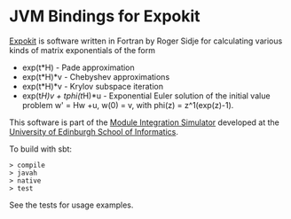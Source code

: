 JVM Bindings for Expokit
========================

[Expokit] is software written in Fortran by Roger Sidje for
calculating various kinds of matrix exponentials of the 
form

   * exp(t*H) - Pade approximation
   * exp(t*H)*v - Chebyshev approximations
   * exp(t*H)*v - Krylov subspace iteration
   * exp(t*H)*v + t*phi(t*H)*u - Exponential Euler solution
     of the initial value problem w' = Hw +u, w(0) = v, with
     phi(z) = z^1(exp(z)-1).

This software is part of the [Module Integration Simulator]
developed at the [University of Edinburgh School of Informatics].

To build with sbt:

~~~~~
> compile
> javah
> native
> test
~~~~~

See the tests for usage examples.

[Expokit]: http://www.maths.uq.edu.au/expokit/
[Module Integration Simulator]: https://edinburgh-rbm.github.io/
[University of Edinburgh School of Informatics]: http://www.inf.ed.ac.uk/
